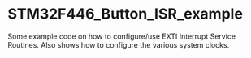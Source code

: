 # STM32F446_Button_ISR_example
Some example code on how to configure/use EXTI Interrupt Service Routines. Also shows how to configure the various system clocks.
